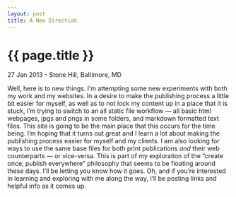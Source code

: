 ```yaml
---
layout: post
title: A New Direction
---
```


{{ page.title }}
================

<p class="meta">27 Jan 2013 - Stone Hill, Baltimore, MD</p>

Well, here is to new things. I’m attempting some new experiments with both my work and my websites. In a desire to make the publishing process a little bit easier for myself, as well as to not lock my content up in a place that it is stuck, I’m trying to switch to an all static file workflow — all basic html webpages, jpgs and pngs in some folders, and markdown formatted text files. This site is going to be the main place that this occurs for the time being. I’m hoping that it turns out great and I learn a lot about making the publishing process easier for myself and my clients. I am also looking for ways to use the same base files for both print publications *and* their web counterparts — or vice-versa. This is part of my exploration of the “create once, publish everywhere” philosophy that seems to be floating around these days. I’ll be letting you know how it goes. Oh, and if you’re interested in learning and exploring with me along the way, I’ll be posting links and helpful info as it comes up.